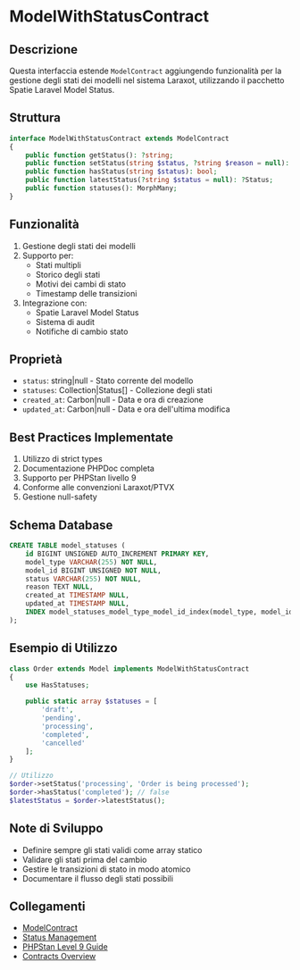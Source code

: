 # ModelWithStatusContract

## Descrizione
Questa interfaccia estende `ModelContract` aggiungendo funzionalità per la gestione degli stati dei modelli nel sistema Laraxot, utilizzando il pacchetto Spatie Laravel Model Status.

## Struttura
```php
interface ModelWithStatusContract extends ModelContract
{
    public function getStatus(): ?string;
    public function setStatus(string $status, ?string $reason = null): self;
    public function hasStatus(string $status): bool;
    public function latestStatus(?string $status = null): ?Status;
    public function statuses(): MorphMany;
}
```

## Funzionalità
1. Gestione degli stati dei modelli
2. Supporto per:
   - Stati multipli
   - Storico degli stati
   - Motivi dei cambi di stato
   - Timestamp delle transizioni
3. Integrazione con:
   - Spatie Laravel Model Status
   - Sistema di audit
   - Notifiche di cambio stato

## Proprietà
- `status`: string|null - Stato corrente del modello
- `statuses`: Collection|Status[] - Collezione degli stati
- `created_at`: Carbon|null - Data e ora di creazione
- `updated_at`: Carbon|null - Data e ora dell'ultima modifica

## Best Practices Implementate
1. Utilizzo di strict types
2. Documentazione PHPDoc completa
3. Supporto per PHPStan livello 9
4. Conforme alle convenzioni Laraxot/PTVX
5. Gestione null-safety

## Schema Database
```sql
CREATE TABLE model_statuses (
    id BIGINT UNSIGNED AUTO_INCREMENT PRIMARY KEY,
    model_type VARCHAR(255) NOT NULL,
    model_id BIGINT UNSIGNED NOT NULL,
    status VARCHAR(255) NOT NULL,
    reason TEXT NULL,
    created_at TIMESTAMP NULL,
    updated_at TIMESTAMP NULL,
    INDEX model_statuses_model_type_model_id_index(model_type, model_id)
);
```

## Esempio di Utilizzo
```php
class Order extends Model implements ModelWithStatusContract
{
    use HasStatuses;

    public static array $statuses = [
        'draft',
        'pending',
        'processing',
        'completed',
        'cancelled'
    ];
}

// Utilizzo
$order->setStatus('processing', 'Order is being processed');
$order->hasStatus('completed'); // false
$latestStatus = $order->latestStatus();
```

## Note di Sviluppo
- Definire sempre gli stati validi come array statico
- Validare gli stati prima del cambio
- Gestire le transizioni di stato in modo atomico
- Documentare il flusso degli stati possibili

## Collegamenti
- [ModelContract](model-contract.md)
- [Status Management](../features/STATUS-MANAGEMENT.md)
- [PHPStan Level 9 Guide](../PHPSTAN-LEVEL9-GUIDE.md)
- [Contracts Overview](./README.md) 